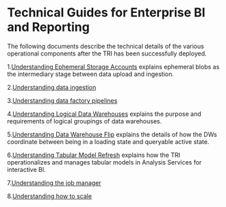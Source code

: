 # Technical Guides for Enterprise BI and Reporting

The following documents describe the technical details of the various operational components after the TRI has been successfully deployed.

1.[Understanding Ephemeral Storage Accounts](./1-Understanding%ephemeral%blobs.md) explains ephemeral blobs as the intermediary stage between data upload and ingestion.

2.[Understanding data ingestion](./2-Understanding%data%ingestion.md)

3.[Understanding data factory pipelines](./3-Understanding%data%factory%pipelines.md)

4.[Understanding Logical Data Warehouses](./4-Understanding%20logical%20datawarehouses.md) explains the purpose and requirements of logical groupings of data warehouses.

5.[Understanding Data Warehouse Flip](./5-Understanding%20data%20warehouse%20flip.md) explains the details of how the DWs coordinate between being in a loading state and queryable active state. 

6.[Understanding Tabular Model Refresh](./6-Understanding%20tabular%20model%20refresh.md) explains how the TRI operationalizes and manages tabular models in Analysis Services for interactive BI.

7.[Understanding the job manager](./7-Understanding%20the%20job%20manager.md)

8.[Understanding how to scale](./8-Understanding%20how%20to%20scale.md)
